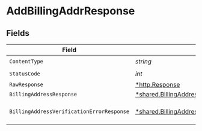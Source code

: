 # AddBillingAddrResponse


## Fields

| Field                                                                                                             | Type                                                                                                              | Required                                                                                                          | Description                                                                                                       |
| ----------------------------------------------------------------------------------------------------------------- | ----------------------------------------------------------------------------------------------------------------- | ----------------------------------------------------------------------------------------------------------------- | ----------------------------------------------------------------------------------------------------------------- |
| `ContentType`                                                                                                     | *string*                                                                                                          | :heavy_check_mark:                                                                                                | N/A                                                                                                               |
| `StatusCode`                                                                                                      | *int*                                                                                                             | :heavy_check_mark:                                                                                                | N/A                                                                                                               |
| `RawResponse`                                                                                                     | [*http.Response](https://pkg.go.dev/net/http#Response)                                                            | :heavy_minus_sign:                                                                                                | N/A                                                                                                               |
| `BillingAddressResponse`                                                                                          | [*shared.BillingAddressResponse](../../models/shared/billingaddressresponse.md)                                   | :heavy_minus_sign:                                                                                                | Created                                                                                                           |
| `BillingAddressVerificationErrorResponse`                                                                         | [*shared.BillingAddressVerificationErrorResponse](../../models/shared/billingaddressverificationerrorresponse.md) | :heavy_minus_sign:                                                                                                | Could not validate address                                                                                        |